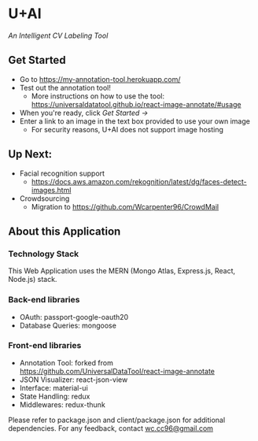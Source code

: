# U+AI
_An Intelligent CV Labeling Tool_

## Get Started
* Go to https://my-annotation-tool.herokuapp.com/
* Test out the annotation tool!
    * More instructions on how to use the tool: https://universaldatatool.github.io/react-image-annotate/#usage
* When you're ready, click _Get Started ->_
* Enter a link to an image in the text box provided to use your own image
    * For security reasons, U+AI does not support image hosting

## Up Next:
* Facial recognition support
    * https://docs.aws.amazon.com/rekognition/latest/dg/faces-detect-images.html
* Crowdsourcing 
    * Migration to https://github.com/Wcarpenter96/CrowdMail

## About this Application

### Technology Stack 
This Web Application uses the MERN (Mongo Atlas, Express.js, React, Node.js) stack.
### Back-end libraries
- OAuth: passport-google-oauth20
- Database Queries: mongoose
### Front-end libraries
- Annotation Tool: forked from https://github.com/UniversalDataTool/react-image-annotate
- JSON Visualizer: react-json-view
- Interface: material-ui
- State Handling: redux
- Middlewares: redux-thunk

Please refer to package.json and client/package.json for additional dependencies.
For any feedback, contact wc.cc96@gmail.com







